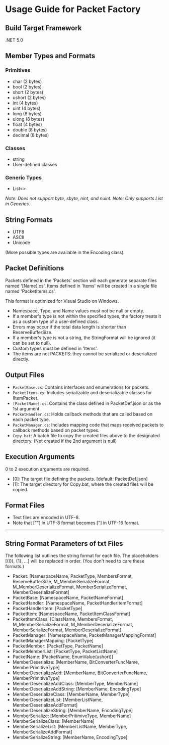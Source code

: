# Usage Guide for Packet Factory

## Build Target Framework
.NET 5.0

## Member Types and Formats

### Primitives
- char (2 bytes)
- bool (2 bytes)
- short (2 bytes)
- ushort (2 bytes)
- int (4 bytes)
- uint (4 bytes)
- long (8 bytes)
- ulong (8 bytes)
- float (4 bytes)
- double (8 bytes)
- decimal (8 bytes)

### Classes
- string
- User-defined classes

### Generic Types
- List<>

_Note: Does not support byte, sbyte, nint, and nuint._
_Note: Only supports List in Generics._

## String Formats

- UTF8
- ASCII
- Unicode

(More possible types are available in the Encoding class)

## Packet Definitions

Packets defined in the 'Packets' section will each generate separate files named '[Name].cs'. Items defined in 'Items' will be created in a single file named 'PacketItems.cs'.

This format is optimized for Visual Studio on Windows.

- Namespace, Type, and Name values must not be null or empty.
- If a member's type is not within the specified types, the factory treats it as a custom type of a user-defined class.
- Errors may occur if the total data length is shorter than ReserveBufferSize.
- If a member's type is not a string, the StringFormat will be ignored (it can be set to null).
- Custom types must be defined in 'Items'.
- The items are not PACKETS: they cannot be serialized or deserialized directly.

## Output Files

- `PacketBase.cs`: Contains interfaces and enumerations for packets.
- `PacketItems.cs`: Includes serializable and deserializable classes for IItemPacket.
- `[PacketName].cs`: Contains the class defined in PacketDef.json or as the 1st argument.
- `PacketHandler.cs`: Holds callback methods that are called based on each packet type.
- `PacketManager.cs`: Includes mapping code that maps received packets to callback methods based on packet types.
- `Copy.bat`: A batch file to copy the created files above to the designated directory. (Not created if the 2nd argument is null)

## Execution Arguments

0 to 2 execution arguments are required.

- [0]: The target file defining the packets. [default: PacketDef.json]
- [1]: The target directory for Copy.bat, where the created files will be copied.

## Format Files

- Text files are encoded in UTF-8.
- Note that [""] in UTF-8 format becomes ["] in UTF-16 format.

---

## String Format Parameters of txt Files

The following list outlines the string format for each file. The placeholders [{0}, {1}, ...] will be replaced in order. (You don't need to care these formats.)

- Packet: [NamespaceName, PacketType, MembersFormat, ReserveBufferSize, M_MemberSerializeFormat, M_MemberDeserializeFormat, MemberSerializeFormat, MemberDeserializeFormat]
- PacketBase: [NamespaceName, PacketNameFormat]
- PacketHandler: [NamespaceName, PacketHandlerItemFormat]
- PacketHandlerItem: [PacketType]
- PacketItem: [NamespaceName, PacketItemClassFormat]
- PacketItemClass: [ClassName, MembersFormat, M_MemberSerializeFormat, M_MemberDeserializeFormat, MemberSerializeFormat, MemberDeserializeFormat]
- PacketManager: [NamespaceName, PacketManagerMappingFormat]
- PacketManagerMapping: [PacketType]
- PacketMember: [PacketType, PacketName]
- PacketMemberList: [PacketType, PacketListName]
- PacketName: [PacketName, EnumValue(ushort)]
- MemberDeserialize: [MemberName, BitConverterFuncName, MemberPrimitiveType]
- MemberDeserializeAdd: [MemberName, BitConverterFuncName, MemberPrimitiveType]
- MemberDeserializeAddClass: [MemberType, MemberName]
- MemberDeserializeAddString: [MemberName, EncodingType]
- MemberDeserializeClass: [MemberName, MemberType]
- MemberDeserializeList: [MemberListName, MemberDeserializeAddFormat]
- MemberDeserializeString: [MemberName, EncodingType]
- MemberSerialize: [MemberPritimiveType, MemberName]
- MemberSerializeClass: [MemberName]
- MemberSerializeList: [MemberListName, MemberType, MemberSerializeAddFormat]
- MemberSerializeString: [MemberName, EncodingType]